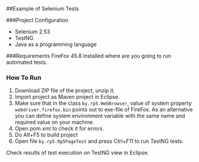 ##Example of Selenium Tests

###Project Configuration
- Selenium 2.53
- TestNG
- Java as a programming language 

###Requirements
FireFox 45.8 installed where are you going to run automated tests. 

### How To Run 
1. Download ZIP file of the project, unzip it. 
2. Import project as Maven project in Eclipse.
3. Make sure that in the class `by.rp5.WebBrowser`, value of system property `webdriver.firefox.bin` points out to exe-file of FireFox. As an alternative you can define system environment variable with the same name and required value on your machine.  
4. Open pom.xml to check it for errors. 
5. Do Alt+F5 to build project
6. Open file `by.rp5.Rp5PageTest` and press Ctrl+F11 to run TestNG tests.   

Check results of test execution on TestNG view in Eclipse.

